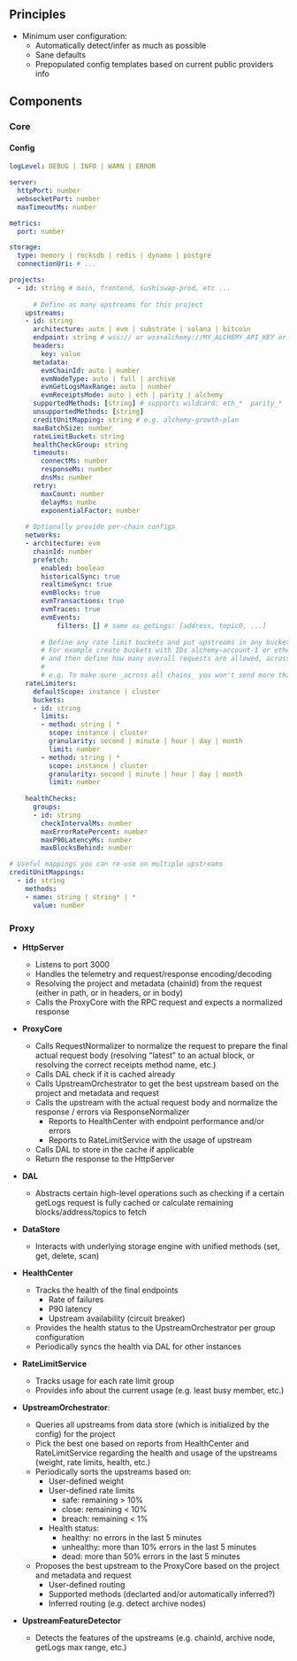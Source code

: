 ## Principles

- Minimum user configuration:
    - Automatically detect/infer as much as possible
    - Sane defaults
    - Prepopulated config templates based on current public providers info

## Components

### Core

#### Config

```yaml
logLevel: DEBUG | INFO | WARN | ERROR

server:
  httpPort: number
  websocketPort: number
  maxTimeoutMs: number

metrics:
  port: number

storage:
  type: memory | rocksdb | redis | dynamo | postgre
  connectionUri: # ...

projects:
  - id: string # main, frontend, sushiswap-prod, etc ...
	   
	  # Define as many upstreams for this project
    upstreams:
    - id: string
      architecture: auto | evm | substrate | solana | bitcoin
      endpoint: string # wss:// or wss+alchemy://MY_ALCHEMY_API_KEY or https+alchemy://MY_ALCHEMY_API_KEY?chainId=1,5
      headers:
        key: value
      metadata:
        evmChainId: auto | number
        evmNodeType: auto | full | archive
        evmGetLogsMaxRange: auto | number
        evmReceiptsMode: auto | eth | parity | alchemy
      supportedMethods: [string] # supports wildcard: eth_*  parity_*  alchemy_* 
      unsupportedMethods: [string]
      creditUnitMapping: string # e.g. alchemy-growth-plan
      maxBatchSize: number
      rateLimitBucket: string
      healthCheckGroup: string
      timeouts:
        connectMs: number
        responseMs: number
        dnsMs: number
      retry:
        maxCount: number
        delayMs: numbe
        exponentialFactor: number
        
	# Optionally provide per-chain configs
    networks:
    - architecture: evm
      chainId: number
      prefetch:
        enabled: boolean
        historicalSync: true
        realtimeSync: true
        evmBlocks: true
        evmTransactions: true
        evmTraces: true
        evmEvents:
	        filters: [] # same as getLogs: [address, topic0, ...]
		
		# Define any rate limit buckets and put upstreams in any bucket you seem fit
		# For example create buckets with IDs alchemy-account-1 or ethereum-all-1 ...
		# and then define how many overall requests are allowed, across all upstreams.
		#
		# e.g. To make sure _across all chains_ you won't send more than X/mo to alchemy.
    rateLimiters:
      defaultScope: instance | cluster
      buckets:
      - id: string
        limits:
        - method: string | *
          scope: instance | cluster
          granularity: second | minute | hour | day | month
          limit: number
        - method: string | *
          scope: instance | cluster
          granularity: second | minute | hour | day | month
          limit: number
          
    healthChecks:
      groups:
      - id: string
        checkIntervalMs: number
        maxErrorRatePercent: number
        maxP90LatencyMs: number
        maxBlocksBehind: number

# Useful mappings you can re-use on multiple upstreams
creditUnitMappings:
  - id: string
    methods:
    - name: string | string* | *
      value: number
```

### Proxy

* **HttpServer**
    - Listens to port 3000
    - Handles the telemetry and request/response encoding/decoding
    - Resolving the project and metadata (chainId) from the request (either in path, or in headers, or in body)
    - Calls the ProxyCore with the RPC request and expects a normalized response

* **ProxyCore**
    - Calls RequestNormalizer to normalize the request to prepare the final actual request body (resolving "latest" to an actual block, or resolving the correct receipts method name, etc.)
    - Calls DAL check if it is cached already
    - Calls UpstreamOrchestrator to get the best upstream based on the project and metadata and request
    - Calls the upstream with the actual request body and normalize the response / errors via ResponseNormalizer
        - Reports to HealthCenter with endpoint performance and/or errors
        - Reports to RateLimitService with the usage of upstream
    - Calls DAL to store in the cache if applicable
    - Return the response to the HttpServer
    
* **DAL**
    - Abstracts certain high-level operations such as checking if a certain getLogs request is fully cached or calculate remaining blocks/address/topics to fetch

* **DataStore**
    - Interacts with underlying storage engine with unified methods (set, get, delete, scan)

* **HealthCenter**
    - Tracks the health of the final endpoints
        - Rate of failures
        - P90 latency
        - Upstream availability (circuit breaker)
    - Provides the health status to the UpstreamOrchestrator per group configuration
    - Periodically syncs the health via DAL for other instances

* **RateLimitService**
    - Tracks usage for each rate limit group
    - Provides info about the current usage (e.g. least busy member, etc.)

* **UpstreamOrchestrator**:
    - Queries all upstreams from data store (which is initialized by the config) for the project
    - Pick the best one based on reports from HealthCenter and RateLimitService regarding the health and usage of the upstreams (weight, rate limits, health, etc.)
    - Periodically sorts the upstreams based on:
        - User-defined weight
        - User-defined rate limits
            - safe: remaining > 10%
            - close: remaining < 10%
            - breach: remaining < 1%
        - Health status:
            - healthy: no errors in the last 5 minutes
            - unhealthy: more than 10% errors in the last 5 minutes
            - dead: more than 50% errors in the last 5 minutes
    - Proposes the best upstream to the ProxyCore based on the project and metadata and request
        - User-defined routing
        - Supported methods (declarted and/or automatically inferred?)
        - Inferred routing (e.g. detect archive nodes)

* **UpstreamFeatureDetector**
    - Detects the features of the upstreams (e.g. chainId, archive node, getLogs max range, etc.)
